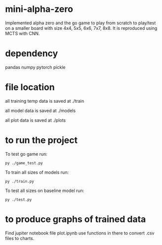 # mini-alpha-zero
Implemented alpha zero and the go game to play from scratch to play/test on a smaller board with size 4x4, 5x5, 6x6, 7x7, 8x8. It is reproduced using MCTS with CNN.

# dependency
pandas
numpy
pytorch
pickle

# file location
all training temp data is saved at ./train

all model data is saved at ./models

all plot data is saved at ./plots

# to run the project
To test go game run:
```console
py ./game_test.py

```
To train all sizes of models run:
```console
py ./train.py
```

To test all sizes on baseline model run:
```console
py ./test.py 
```

# to produce graphs of trained data
Find jupiter notebook file plot.ipynb
use functions in there to convert .csv files
to charts.

